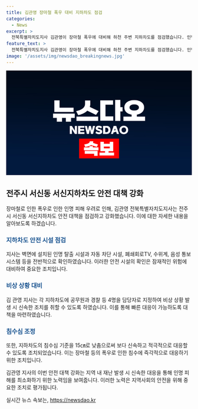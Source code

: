 ```yaml
---
title: 김관영 장마철 폭우 대비 지하차도 점검
categories:
  - News
excerpt: >
  전북특별자치도지사 김관영이 장마철 폭우에 대비해 하천 주변 지하차도를 점검했습니다. 인명 탈출 시설과 비상 대응 담당자 지정, 침수심 기준 변경 등을 통해 산사태 등 피해에 대비하고, 인명 피해 예방을 위해 활발한 활동을 강화하겠다고 밝혀 눈길을 끌고 있습니다. (150자)
feature_text: >
  전북특별자치도지사 김관영이 장마철 폭우에 대비해 하천 주변 지하차도를 점검했습니다. 인명 탈출 시설과 비상 대응 담당자 지정, 침수심 기준 변경 등을 통해 산사태 등 피해에 대비하고, 인명 피해 예방을 위해 활발한 활동을 강화하겠다고 밝혀 눈길을 끌고 있습니다. (150자)
image: '/assets/img/newsdao_breakingnews.jpg'
---
```


<p><img src="/assets/img/newsdao_breakingnews.jpg" alt="ranknews 속보" /></p>

<h2 data-ke-size="size26">전주시 서신동 서신지하차도 안전 대책 강화</h2>

<p data-ke-size="size16">장마철로 인한 폭우로 인한 인명 피해 우려로 인해, 김관영 전북특별자치도지사는 전주시 서신동 서신지하차도 안전 대책을 점검하고 강화했습니다. 이에 대한 자세한 내용을 알아보도록 하겠습니다.</p>

<h3><b><span style="color: #1a5490;">지하차도 안전 시설 점검</span></b></h3>

<p data-ke-size="size16">지사는 벽면에 설치된 인명 탈출 시설과 자동 차단 시설, 폐쇄회로TV, 수위계, 음성 통보시스템 등을 전반적으로 확인하였습니다. 이러한 안전 시설의 확인은 잠재적인 위험에 대비하여 중요한 조치입니다.</p>

<h3><b><span style="color: #1a5490;">비상 상황 대비</span></b></h3>

<p data-ke-size="size16">김 관영 지사는 각 지하차도에 공무원과 경찰 등 4명을 담당자로 지정하여 비상 상황 발생 시 신속한 조치를 취할 수 있도록 하였습니다. 이를 통해 빠른 대응이 가능하도록 대책을 마련하였습니다.</p>

<h3><b><span style="color: #1a5490;">침수심 조정</span></b></h3>

<p data-ke-size="size16">또한, 지하차도의 침수심 기준을 15㎝로 낮춤으로써 보다 신속하고 적극적으로 대응할 수 있도록 조치되었습니다. 이는 장마철 등의 폭우로 인한 침수에 즉각적으로 대응하기 위한 조치입니다.</p>

<p>김관영 지사의 이번 안전 대책 강화는 지역 내 재난 발생 시 신속한 대응을 통해 인명 피해를 최소화하기 위한 노력임을 보여줍니다. 이러한 노력은 지역사회의 안전을 위해 중요한 조치로 평가됩니다.</p>
실시간 뉴스 속보는, <a href="https://newsdao.kr" rel="dofollow">https://newsdao.kr</a>


